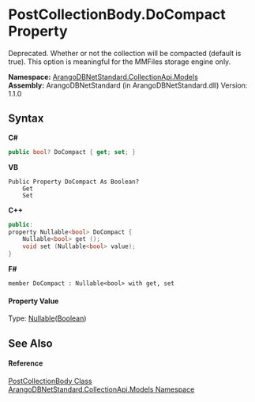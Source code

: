 # PostCollectionBody.DoCompact Property 
 

Deprecated. Whether or not the collection will be compacted (default is true). This option is meaningful for the MMFiles storage engine only.

**Namespace:**&nbsp;<a href="eddef630-2e74-9b99-ee5b-91305adea48b">ArangoDBNetStandard.CollectionApi.Models</a><br />**Assembly:**&nbsp;ArangoDBNetStandard (in ArangoDBNetStandard.dll) Version: 1.1.0

## Syntax

**C#**<br />
``` C#
public bool? DoCompact { get; set; }
```

**VB**<br />
``` VB
Public Property DoCompact As Boolean?
	Get
	Set
```

**C++**<br />
``` C++
public:
property Nullable<bool> DoCompact {
	Nullable<bool> get ();
	void set (Nullable<bool> value);
}
```

**F#**<br />
``` F#
member DoCompact : Nullable<bool> with get, set

```


#### Property Value
Type: <a href="https://docs.microsoft.com/dotnet/api/system.nullable-1" target="_blank" rel="noopener noreferrer">Nullable</a>(<a href="https://docs.microsoft.com/dotnet/api/system.boolean" target="_blank" rel="noopener noreferrer">Boolean</a>)

## See Also


#### Reference
<a href="dd01270d-520a-693d-96e1-5bb9ef28eb24">PostCollectionBody Class</a><br /><a href="eddef630-2e74-9b99-ee5b-91305adea48b">ArangoDBNetStandard.CollectionApi.Models Namespace</a><br />